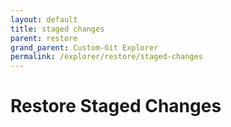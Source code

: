 ```yaml
---
layout: default
title: staged changes
parent: restore
grand_parent: Custom-Git Explorer
permalink: /explorer/restore/staged-changes
---
```


# Restore Staged Changes
